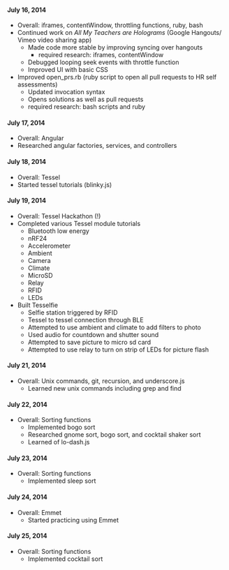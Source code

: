 #### July 16, 2014
  * Overall: iframes, contentWindow, throttling functions, ruby, bash
  * Continued work on <i>All My Teachers are Holograms</i> (Google Hangouts/ Vimeo video sharing app)
    * Made code more stable by improving syncing over hangouts
      * required research: iframes, contentWindow
    * Debugged looping seek events with throttle function
    * Improved UI with basic CSS
  * Improved open_prs.rb (ruby script to open all pull requests to HR self assessments)
    * Updated invocation syntax
    * Opens solutions as well as pull requests
    * required research: bash scripts and ruby

#### July 17, 2014
  * Overall: Angular
  * Researched angular factories, services, and controllers

#### July 18, 2014
  * Overall: Tessel
  * Started tessel tutorials (blinky.js)
  
#### July 19, 2014
  * Overall: Tessel Hackathon (!)
  * Completed various Tessel module tutorials
    * Bluetooth low energy
    * nRF24
    * Accelerometer
    * Ambient
    * Camera
    * Climate
    * MicroSD
    * Relay
    * RFID
    * LEDs
  * Built Tesselfie
    * Selfie station triggered by RFID
    * Tessel to tessel connection through BLE
    * Attempted to use ambient and climate to add filters to photo
    * Used audio for countdown and shutter sound
    * Attempted to save picture to micro sd card
    * Attempted to use relay to turn on strip of LEDs for picture flash
    
#### July 21, 2014
  * Overall: Unix commands, git, recursion, and underscore.js
    * Learned new unix commands including grep and find

#### July 22, 2014
  * Overall: Sorting functions
    * Implemented bogo sort
    * Researched gnome sort, bogo sort, and cocktail shaker sort
    * Learned of lo-dash.js

#### July 23, 2014
  * Overall: Sorting functions
    * Implemented sleep sort

#### July 24, 2014
  * Overall: Emmet
    * Started practicing using Emmet

#### July 25, 2014
  * Overall: Sorting functions
    * Implemented cocktail sort
    